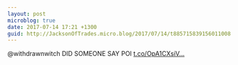 ```yaml
---
layout: post
microblog: true
date: 2017-07-14 17:21 +1300
guid: http://JacksonOfTrades.micro.blog/2017/07/14/t885715839156011008.html
---
```

@withdrawnwitch DID SOMEONE SAY POI [t.co/OpA1CXsiV...](https://t.co/OpA1CXsiVU)
